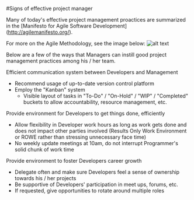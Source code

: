 #Signs of effective project manager

Many of today's effective project management proactices are summarized in the [Manifesto for Agile Software Development] (http://agilemanifesto.org/).  

For more on the Agile Methodology, see the image below:
![alt text](http://static1.squarespace.com/static/53cd7a71e4b09faa58cef2dc/t/547e4448e4b0622f63869b4a/1417561161234/agile_method)

Below are a few of the ways that Managers can instill good project management practices among his / her team.

Efficient communication system between Developers and Management
- Recommend usage of up-to-date version control platform
- Employ the "Kanban" system
  - Visible layout of tasks in "To-Do" / "On-Hold" / "WIP" / "Completed" buckets to allow accountability, resource management, etc.
  
Provide environment for Developers to get things done, efficiently
- Allow flexibility in Developer work hours as long as work gets done and does not impact other parties involved (Results Only Work Environment or ROWE rather than stressing unnecessary face time)
- No weekly update meetings at 10am, do not interrupt Programmer's solid chunk of work time
  
Provide environment to foster Developers career growth
- Delegate often and make sure Developers feel a sense of ownership towards his / her projects
- Be supportive of Developers' participation in meet ups, forums, etc.
- If requested, give opportunities to rotate around multiple roles
